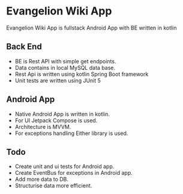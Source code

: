 # Evangelion Wiki App

Evangelion Wiki App is fullstack Android App with BE written in kotlin

## Back End

- BE is Rest API with simple get endpoints.
- Data contains in local MySQL data base. 
- Rest Api is written using kotlin Spring Boot framework
- Unit tests are written using JUnit 5

## Android App

- Native Android App is written in kotlin.
- For UI Jetpack Compose is used.
- Architecture is MVVM.
- For exceptions handling Either library is used.

## Todo

- Create unit and ui tests for Android app.
- Create EventBus for exceptions in Android app.
- Add more data to DB.
- Structurise data more efficient.